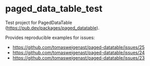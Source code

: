 # paged_data_table_test

Test project for PagedDataTable (https://pub.dev/packages/paged_datatable).

Provides reproducible examples for issues:
 - https://github.com/tomasweigenast/paged-datatable/issues/25
 - https://github.com/tomasweigenast/paged-datatable/issues/24
 - https://github.com/tomasweigenast/paged-datatable/issues/23
